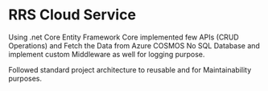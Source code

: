 # RRS Cloud Service
Using .net Core Entity Framework Core implemented few APIs (CRUD Operations) and Fetch the Data from Azure COSMOS No SQL Database and implement custom Middleware as well for logging purpose.

Followed standard project architecture to reusable and for Maintainability purposes.

